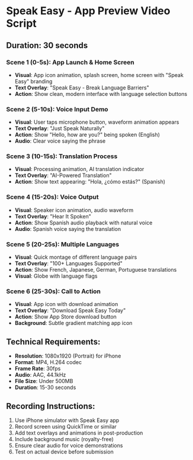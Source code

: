 # Speak Easy - App Preview Video Script
## Duration: 30 seconds

### Scene 1 (0-5s): App Launch & Home Screen
- **Visual**: App icon animation, splash screen, home screen with "Speak Easy" branding
- **Text Overlay**: "Speak Easy - Break Language Barriers"
- **Action**: Show clean, modern interface with language selection buttons

### Scene 2 (5-10s): Voice Input Demo
- **Visual**: User taps microphone button, waveform animation appears
- **Text Overlay**: "Just Speak Naturally"
- **Action**: Show "Hello, how are you?" being spoken (English)
- **Audio**: Clear voice saying the phrase

### Scene 3 (10-15s): Translation Process
- **Visual**: Processing animation, AI translation indicator
- **Text Overlay**: "AI-Powered Translation"
- **Action**: Show text appearing: "Hola, ¿cómo estás?" (Spanish)

### Scene 4 (15-20s): Voice Output
- **Visual**: Speaker icon animation, audio waveform
- **Text Overlay**: "Hear It Spoken"
- **Action**: Show Spanish audio playback with natural voice
- **Audio**: Spanish voice saying the translation

### Scene 5 (20-25s): Multiple Languages
- **Visual**: Quick montage of different language pairs
- **Text Overlay**: "100+ Languages Supported"
- **Action**: Show French, Japanese, German, Portuguese translations
- **Visual**: Globe with language flags

### Scene 6 (25-30s): Call to Action
- **Visual**: App icon with download animation
- **Text Overlay**: "Download Speak Easy Today"
- **Action**: Show App Store download button
- **Background**: Subtle gradient matching app icon

## Technical Requirements:
- **Resolution**: 1080x1920 (Portrait) for iPhone
- **Format**: MP4, H.264 codec
- **Frame Rate**: 30fps
- **Audio**: AAC, 44.1kHz
- **File Size**: Under 500MB
- **Duration**: 15-30 seconds

## Recording Instructions:
1. Use iPhone simulator with Speak Easy app
2. Record screen using QuickTime or similar
3. Add text overlays and animations in post-production
4. Include background music (royalty-free)
5. Ensure clear audio for voice demonstrations
6. Test on actual device before submission
